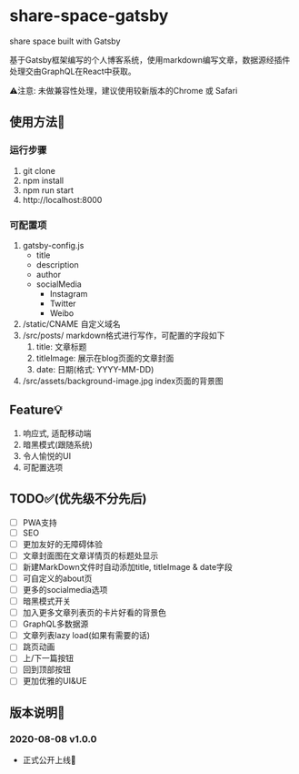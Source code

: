 # share-space-gatsby

share space built with Gatsby

基于Gatsby框架编写的个人博客系统，使用markdown编写文章，数据源经插件处理交由GraphQL在React中获取。

⚠️注意: 未做兼容性处理，建议使用较新版本的Chrome 或 Safari

## 使用方法🔧

### 运行步骤
1. git clone
2. npm install
3. npm run start
4. http://localhost:8000

### 可配置项
1. gatsby-config.js
   - title
   - description
   - author
   - socialMedia
     - Instagram
     - Twitter
     - Weibo
2. /static/CNAME 自定义域名
3. /src/posts/  markdown格式进行写作，可配置的字段如下
   1. title: 文章标题
   2. titleImage: 展示在blog页面的文章封面
   3. date: 日期(格式: YYYY-MM-DD)
4. /src/assets/background-image.jpg index页面的背景图

## Feature💡

1. 响应式, 适配移动端
2. 暗黑模式(跟随系统)
3. 令人愉悦的UI
4. 可配置选项

## TODO✅(优先级不分先后)
- [ ] PWA支持
- [ ] SEO
- [ ] 更加友好的无障碍体验
- [ ] 文章封面图在文章详情页的标题处显示
- [ ] 新建MarkDown文件时自动添加title, titleImage & date字段
- [ ] 可自定义的about页
- [ ] 更多的socialmedia选项
- [ ] 暗黑模式开关
- [ ] 加入更多文章列表页的卡片好看的背景色
- [ ] GraphQL多数据源
- [ ] 文章列表lazy load(如果有需要的话)
- [ ] 跳页动画
- [ ] 上/下一篇按钮
- [ ] 回到顶部按钮
- [ ] 更加优雅的UI&UE

## 版本说明📒

### 2020-08-08 v1.0.0

- 正式公开上线🎉

